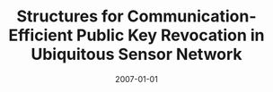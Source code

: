 ---
title: "Structures for Communication-Efficient Public Key Revocation in Ubiquitous Sensor Network"
collection: publications
permalink: /publication/2007-01-01-Structures-for-Communication-Efficient-Public-Key-Revocation-in-Ubiquitous-Sensor-Network
date: 2007-01-01
venue: 'In the proceedings of Mobile Ad-Hoc and Sensor Networks, Third International Conference, MSN 2007, Beijing, China, December 12-14, 2007, Proceedings'
paperurl: 'https://doi.org/10.1007/978-3-540-77024-4\_74'
citation: ' David Mohaisen,  DaeHun Nyang,  YoungJae Maeng,  KyungHee Lee, &quot;Structures for Communication-Efficient Public Key Revocation in Ubiquitous Sensor Network.&quot; In the proceedings of Mobile Ad-Hoc and Sensor Networks, Third International Conference, MSN 2007, Beijing, China, December 12-14, 2007, Proceedings, 2007.'
---
